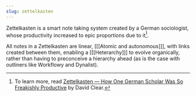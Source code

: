```yaml
---
slug: zettelkasten
---
```


Zettelkasten is a smart note taking system created by a German sociologist, whose productivity increased to epic proportions due to it[^dclear]. 

All notes in a Zettelkasten are linear, [[[Atomic and autonomous]]], with links created between them, enabling a [[[Heterarchy]]] to evolve organically, rather than having to preconceive a hierarchy ahead (as is the case with outliners like Workflowy and Dynalist).

[^dclear]: To learn more, read [Zettelkasten — How One German Scholar Was So Freakishly Productive](https://writingcooperative.com/zettelkasten-how-one-german-scholar-was-so-freakishly-productive-997e4e0ca125) by David Clear.

